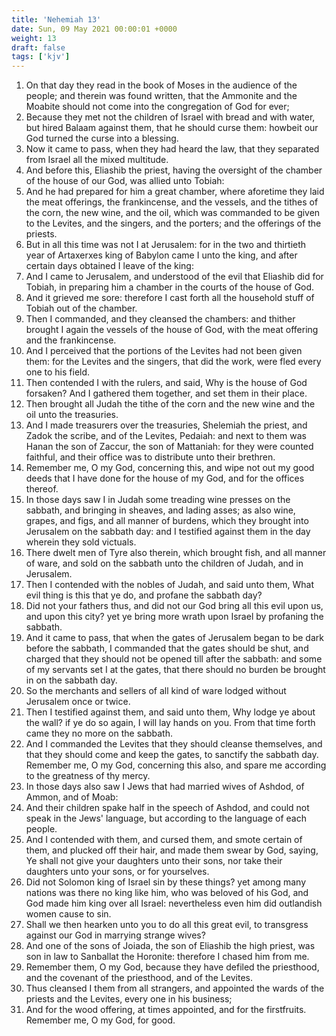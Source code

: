 ```yaml
---
title: 'Nehemiah 13'
date: Sun, 09 May 2021 00:00:01 +0000
weight: 13
draft: false
tags: ['kjv'] 
---
```


1. On that day they read in the book of Moses in the audience of the people; and therein was found written, that the Ammonite and the Moabite should not come into the congregation of God for ever;
2. Because they met not the children of Israel with bread and with water, but hired Balaam against them, that he should curse them: howbeit our God turned the curse into a blessing.
3. Now it came to pass, when they had heard the law, that they separated from Israel all the mixed multitude.
4. And before this, Eliashib the priest, having the oversight of the chamber of the house of our God, was allied unto Tobiah:
5. And he had prepared for him a great chamber, where aforetime they laid the meat offerings, the frankincense, and the vessels, and the tithes of the corn, the new wine, and the oil, which was commanded to be given to the Levites, and the singers, and the porters; and the offerings of the priests.
6. But in all this time was not I at Jerusalem: for in the two and thirtieth year of Artaxerxes king of Babylon came I unto the king, and after certain days obtained I leave of the king:
7. And I came to Jerusalem, and understood of the evil that Eliashib did for Tobiah, in preparing him a chamber in the courts of the house of God.
8. And it grieved me sore: therefore I cast forth all the household stuff of Tobiah out of the chamber.
9. Then I commanded, and they cleansed the chambers: and thither brought I again the vessels of the house of God, with the meat offering and the frankincense.
10. And I perceived that the portions of the Levites had not been given them: for the Levites and the singers, that did the work, were fled every one to his field.
11. Then contended I with the rulers, and said, Why is the house of God forsaken? And I gathered them together, and set them in their place.
12. Then brought all Judah the tithe of the corn and the new wine and the oil unto the treasuries.
13. And I made treasurers over the treasuries, Shelemiah the priest, and Zadok the scribe, and of the Levites, Pedaiah: and next to them was Hanan the son of Zaccur, the son of Mattaniah: for they were counted faithful, and their office was to distribute unto their brethren.
14. Remember me, O my God, concerning this, and wipe not out my good deeds that I have done for the house of my God, and for the offices thereof.
15. In those days saw I in Judah some treading wine presses on the sabbath, and bringing in sheaves, and lading asses; as also wine, grapes, and figs, and all manner of burdens, which they brought into Jerusalem on the sabbath day: and I testified against them in the day wherein they sold victuals.
16. There dwelt men of Tyre also therein, which brought fish, and all manner of ware, and sold on the sabbath unto the children of Judah, and in Jerusalem.
17. Then I contended with the nobles of Judah, and said unto them, What evil thing is this that ye do, and profane the sabbath day?
18. Did not your fathers thus, and did not our God bring all this evil upon us, and upon this city? yet ye bring more wrath upon Israel by profaning the sabbath.
19. And it came to pass, that when the gates of Jerusalem began to be dark before the sabbath, I commanded that the gates should be shut, and charged that they should not be opened till after the sabbath: and some of my servants set I at the gates, that there should no burden be brought in on the sabbath day.
20. So the merchants and sellers of all kind of ware lodged without Jerusalem once or twice.
21. Then I testified against them, and said unto them, Why lodge ye about the wall? if ye do so again, I will lay hands on you. From that time forth came they no more on the sabbath.
22. And I commanded the Levites that they should cleanse themselves, and that they should come and keep the gates, to sanctify the sabbath day. Remember me, O my God, concerning this also, and spare me according to the greatness of thy mercy.
23. In those days also saw I Jews that had married wives of Ashdod, of Ammon, and of Moab:
24. And their children spake half in the speech of Ashdod, and could not speak in the Jews' language, but according to the language of each people.
25. And I contended with them, and cursed them, and smote certain of them, and plucked off their hair, and made them swear by God, saying, Ye shall not give your daughters unto their sons, nor take their daughters unto your sons, or for yourselves.
26. Did not Solomon king of Israel sin by these things? yet among many nations was there no king like him, who was beloved of his God, and God made him king over all Israel: nevertheless even him did outlandish women cause to sin.
27. Shall we then hearken unto you to do all this great evil, to transgress against our God in marrying strange wives?
28. And one of the sons of Joiada, the son of Eliashib the high priest, was son in law to Sanballat the Horonite: therefore I chased him from me.
29. Remember them, O my God, because they have defiled the priesthood, and the covenant of the priesthood, and of the Levites.
30. Thus cleansed I them from all strangers, and appointed the wards of the priests and the Levites, every one in his business;
31. And for the wood offering, at times appointed, and for the firstfruits. Remember me, O my God, for good.

